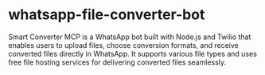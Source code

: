 # whatsapp-file-converter-bot
Smart Converter MCP is a WhatsApp bot built with Node.js and Twilio that enables users to upload files, choose conversion formats, and receive converted files directly in WhatsApp. It supports various file types and uses free file hosting services for delivering converted files seamlessly.
